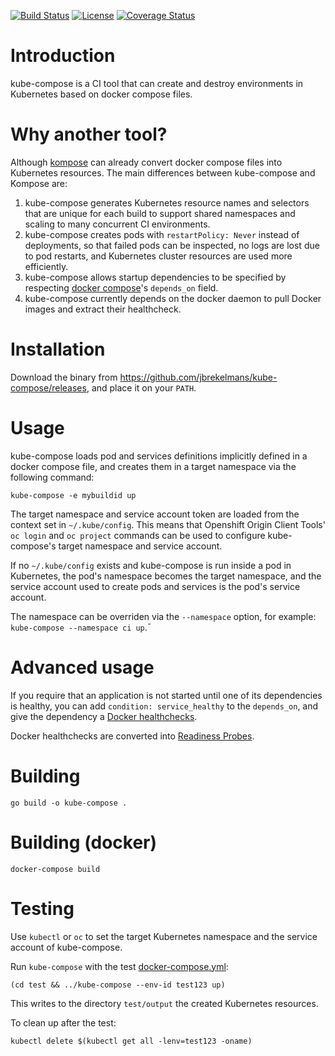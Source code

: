 [![Build Status](https://travis-ci.com/jbrekelmans/kube-compose.svg?branch=master)](https://travis-ci.com/jbrekelmans/kube-compose)
[![License](https://img.shields.io/badge/license-Apache_v2.0-blue.svg)](https://github.com/jbrekelmans/kube-compose/blob/master/LICENSE.md)
[![Coverage Status](https://coveralls.io/repos/github/jbrekelmans/kube-compose/badge.svg?branch=master)](https://coveralls.io/github/jbrekelmans/kube-compose?branch=master)

# Introduction
kube-compose is a CI tool that can create and destroy environments in Kubernetes based on docker compose files.

# Why another tool?
Although [kompose](https://github.com/kubernetes/kompose) can already convert docker compose files into Kubernetes resources. The main differences between kube-compose and Kompose are:
1. kube-compose generates Kubernetes resource names and selectors that are unique for each build to support shared namespaces and scaling to many concurrent CI environments.
1. kube-compose creates pods with `restartPolicy: Never` instead of deployments, so that failed pods can be inspected, no logs are lost due to pod restarts, and Kubernetes cluster resources are used more efficiently.
1. kube-compose allows startup dependencies to be specified by respecting [docker compose](https://docs.docker.com/compose/compose-file/compose-file-v2#depends_on)'s `depends_on` field.
1. kube-compose currently depends on the docker daemon to pull Docker images and extract their healthcheck.

# Installation
Download the binary from https://github.com/jbrekelmans/kube-compose/releases, and place it on your `PATH`.

# Usage
kube-compose loads pod and services definitions implicitly defined in a docker compose file, and creates them in a target namespace via the following command:
```
kube-compose -e mybuildid up
```

The target namespace and service account token are loaded from the context set in `~/.kube/config`. This means that Openshift Origin Client Tools' `oc login` and `oc project` commands can be used to configure kube-compose's target namespace and service account.

If no `~/.kube/config` exists and kube-compose is run inside a pod in Kubernetes, the pod's namespace becomes the target namespace, and the service account used to create pods and services is the pod's service account.

The namespace can be overriden via the `--namespace` option, for example: `kube-compose --namespace ci up`.¯

# Advanced usage
If you require that an application is not started until one of its dependencies is healthy, you can add `condition: service_healthy` to the `depends_on`, and give the dependency a [Docker healthchecks](https://docs.docker.com/engine/reference/builder#healthcheck).

Docker healthchecks are converted into [Readiness Probes](https://kubernetes.io/docs/tasks/configure-pod-container/configure-liveness-readiness-probes/).

# Building
```
go build -o kube-compose .
```
# Building (docker)
```
docker-compose build
```

# Testing
Use `kubectl` or `oc` to set the target Kubernetes namespace and the service account of kube-compose.

Run `kube-compose` with the test [docker-compose.yml](test/docker-compose.yml):
```
(cd test && ../kube-compose --env-id test123 up)
```
This writes to the directory `test/output` the created Kubernetes resources.

To clean up after the test:
```
kubectl delete $(kubectl get all -lenv=test123 -oname)
```
